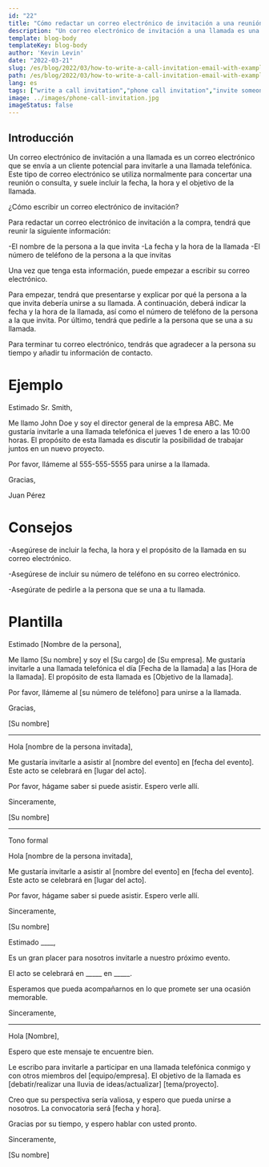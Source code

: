 ```yaml
---
id: "22"
title: "Cómo redactar un correo electrónico de invitación a una reunión con ejemplos"
description: "Un correo electrónico de invitación a una llamada es una buena forma de concertar una reunión o una consulta con un cliente potencial"
template: blog-body
templateKey: blog-body
author: 'Kevin Levin'
date: "2022-03-21"
slug: /es/blog/2022/03/how-to-write-a-call-invitation-email-with-examples
path: /es/blog/2022/03/how-to-write-a-call-invitation-email-with-examples
lang: es
tags: ["write a call invitation","phone call invitation","invite someone to participate in a phone call","invitation letter phone call"]
image: ../images/phone-call-invitation.jpg
imageStatus: false
---
```

## Introducción

Un correo electrónico de invitación a una llamada es un correo electrónico que se envía a un cliente potencial para invitarle a una llamada telefónica. Este tipo de correo electrónico se utiliza normalmente para concertar una reunión o consulta, y suele incluir la fecha, la hora y el objetivo de la llamada.


¿Cómo escribir un correo electrónico de invitación?

Para redactar un correo electrónico de invitación a la compra, tendrá que reunir la siguiente información:

-El nombre de la persona a la que invita
-La fecha y la hora de la llamada
-El número de teléfono de la persona a la que invitas

Una vez que tenga esta información, puede empezar a escribir su correo electrónico.

Para empezar, tendrá que presentarse y explicar por qué la persona a la que invita debería unirse a su llamada. A continuación, deberá indicar la fecha y la hora de la llamada, así como el número de teléfono de la persona a la que invita. Por último, tendrá que pedirle a la persona que se una a su llamada.

Para terminar tu correo electrónico, tendrás que agradecer a la persona su tiempo y añadir tu información de contacto.


# Ejemplo

Estimado Sr. Smith,

Me llamo John Doe y soy el director general de la empresa ABC. Me gustaría invitarle a una llamada telefónica el jueves 1 de enero a las 10:00 horas. El propósito de esta llamada es discutir la posibilidad de trabajar juntos en un nuevo proyecto.

Por favor, llámeme al 555-555-5555 para unirse a la llamada.

Gracias,

Juan Pérez

# Consejos

-Asegúrese de incluir la fecha, la hora y el propósito de la llamada en su correo electrónico.

-Asegúrese de incluir su número de teléfono en su correo electrónico.

-Asegúrate de pedirle a la persona que se una a tu llamada.

# Plantilla

Estimado [Nombre de la persona],

Me llamo [Su nombre] y soy el [Su cargo] de [Su empresa]. Me gustaría invitarle a una llamada telefónica el día [Fecha de la llamada] a las [Hora de la llamada]. El propósito de esta llamada es [Objetivo de la llamada].

Por favor, llámeme al [su número de teléfono] para unirse a la llamada.

Gracias,

[Su nombre]

---

Hola [nombre de la persona invitada],

Me gustaría invitarle a asistir al [nombre del evento] en [fecha del evento]. Este acto se celebrará en [lugar del acto].

Por favor, hágame saber si puede asistir. Espero verle allí.

Sinceramente,

[Su nombre]

---

Tono formal

Hola [nombre de la persona invitada],

Me gustaría invitarle a asistir al [nombre del evento] en [fecha del evento]. Este acto se celebrará en [lugar del acto].

Por favor, hágame saber si puede asistir. Espero verle allí.

Sinceramente,

[Su nombre]



Estimado ____,

Es un gran placer para nosotros invitarle a nuestro próximo evento.

El acto se celebrará en _____ en _____.

Esperamos que pueda acompañarnos en lo que promete ser una ocasión memorable.

Sinceramente,

___



Hola [Nombre],

Espero que este mensaje te encuentre bien.

Le escribo para invitarle a participar en una llamada telefónica conmigo y con otros miembros del [equipo/empresa]. El objetivo de la llamada es [debatir/realizar una lluvia de ideas/actualizar] [tema/proyecto].

Creo que su perspectiva sería valiosa, y espero que pueda unirse a nosotros. La convocatoria será [fecha y hora].

Gracias por su tiempo, y espero hablar con usted pronto.

Sinceramente,

[Su nombre]





